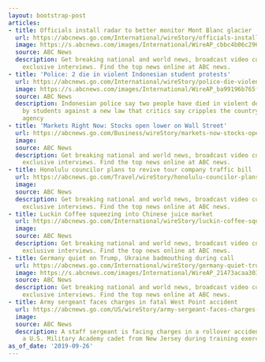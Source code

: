 ```yaml
---
layout: bootstrap-post
articles:
- title: Officials install radar to better monitor Mont Blanc glacier
  url: https://abcnews.go.com/International/wireStory/officials-install-radar-monitor-mont-blanc-glacier-65876148
  image: https://s.abcnews.com/images/International/WireAP_cbbc4b06c2964dd1848f70b7309b203e_16x9_992.jpg
  source: ABC News
  description: Get breaking national and world news, broadcast video coverage, and
    exclusive interviews. Find the top news online at ABC news.
- title: 'Police: 2 die in violent Indonesian student protests'
  url: https://abcnews.go.com/International/wireStory/police-die-violent-indonesian-student-protests-65876089
  image: https://s.abcnews.com/images/International/WireAP_ba99196b765f47159d5e4599171939d2_16x9_992.jpg
  source: ABC News
  description: Indonesian police say two people have died in violent demonstrations
    by students against a new law that critics say cripples the country's anti-corruption
    agency
- title: 'Markets Right Now: Stocks open lower on Wall Street'
  url: https://abcnews.go.com/Business/wireStory/markets-now-stocks-open-lower-wall-street-65875946
  image: 
  source: ABC News
  description: Get breaking national and world news, broadcast video coverage, and
    exclusive interviews. Find the top news online at ABC news.
- title: Honolulu councilor plans to revive tour company traffic bill
  url: https://abcnews.go.com/Travel/wireStory/honolulu-councilor-plans-revive-tour-company-traffic-bill-65875945
  image: 
  source: ABC News
  description: Get breaking national and world news, broadcast video coverage, and
    exclusive interviews. Find the top news online at ABC news.
- title: Luckin Coffee squeezing into Chinese juice market
  url: https://abcnews.go.com/International/wireStory/luckin-coffee-squeezing-chinese-juice-market-65875777
  image: 
  source: ABC News
  description: Get breaking national and world news, broadcast video coverage, and
    exclusive interviews. Find the top news online at ABC news.
- title: Germany quiet on Trump, Ukraine badmouthing during call
  url: https://abcnews.go.com/International/wireStory/germany-quiet-trump-ukraine-badmouthing-call-65875648
  image: https://s.abcnews.com/images/International/WireAP_21473acaa3034a6e99c918c6462d4feb_16x9_992.jpg
  source: ABC News
  description: Get breaking national and world news, broadcast video coverage, and
    exclusive interviews. Find the top news online at ABC news.
- title: Army sergeant faces charges in fatal West Point accident
  url: https://abcnews.go.com/US/wireStory/army-sergeant-faces-charges-fatal-west-point-accident-65875513
  image: 
  source: ABC News
  description: A staff sergeant is facing charges in a rollover accident that killed
    a U.S. Military Academy cadet from New Jersey during training exercises
as_of_date: '2019-09-26'
---
```


